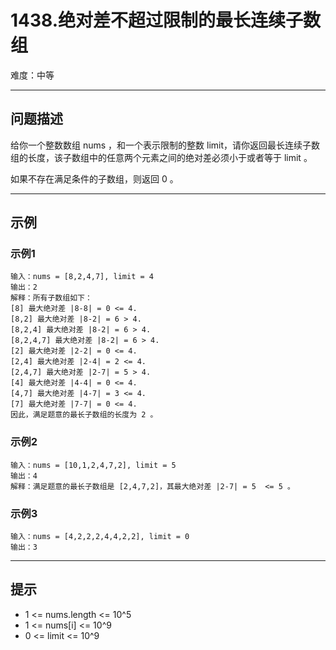 #  1438.绝对差不超过限制的最长连续子数组
难度：中等  

--- 

## 问题描述  
给你一个整数数组 nums ，和一个表示限制的整数 limit，请你返回最长连续子数组的长度，该子数组中的任意两个元素之间的绝对差必须小于或者等于 limit 。

如果不存在满足条件的子数组，则返回 0 。

---

## 示例
### 示例1 
    输入：nums = [8,2,4,7], limit = 4
    输出：2 
    解释：所有子数组如下：
    [8] 最大绝对差 |8-8| = 0 <= 4.
    [8,2] 最大绝对差 |8-2| = 6 > 4. 
    [8,2,4] 最大绝对差 |8-2| = 6 > 4.
    [8,2,4,7] 最大绝对差 |8-2| = 6 > 4.
    [2] 最大绝对差 |2-2| = 0 <= 4.
    [2,4] 最大绝对差 |2-4| = 2 <= 4.
    [2,4,7] 最大绝对差 |2-7| = 5 > 4.
    [4] 最大绝对差 |4-4| = 0 <= 4.
    [4,7] 最大绝对差 |4-7| = 3 <= 4.
    [7] 最大绝对差 |7-7| = 0 <= 4. 
    因此，满足题意的最长子数组的长度为 2 。

### 示例2
    输入：nums = [10,1,2,4,7,2], limit = 5
    输出：4 
    解释：满足题意的最长子数组是 [2,4,7,2]，其最大绝对差 |2-7| = 5  <= 5 。

### 示例3
    输入：nums = [4,2,2,2,4,4,2,2], limit = 0
    输出：3

--- 

## 提示
- 1 <= nums.length <= 10^5
- 1 <= nums[i] <= 10^9
- 0 <= limit <= 10^9